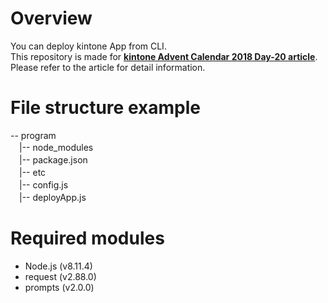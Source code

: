 # Overview
You can deploy kintone App from CLI.     
This repository is made for **[kintone Advent Calendar 2018 Day-20 article](https://qiita.com/Tomosuke/items/b409315d3464d01c1ba1)**.     
Please refer to the article for detail information.     

# File structure example
-- program     
　|-- node_modules     
　|-- package.json     
　|-- etc     
　|-- config.js     
　|-- deployApp.js     

# Required modules
- Node.js (v8.11.4)
- request (v2.88.0)
- prompts (v2.0.0)

